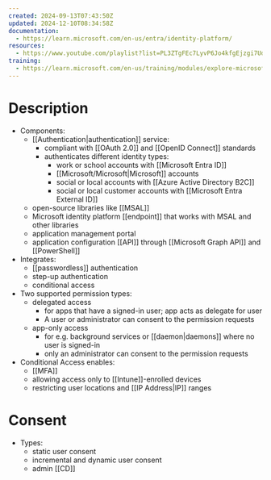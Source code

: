 ```yaml
---
created: 2024-09-13T07:43:50Z
updated: 2024-12-10T08:34:58Z
documentation:
  - https://learn.microsoft.com/en-us/entra/identity-platform/
resources:
  - https://www.youtube.com/playlist?list=PL3ZTgFEc7LyvP6Jo4kfgEjzgi7UdnzR-t
training:
  - https://learn.microsoft.com/en-us/training/modules/explore-microsoft-identity-platform/
---
```

# Description
- Components:
	- [[Authentication|authentication]] service:
		- compliant with [[OAuth 2.0]] and [[OpenID Connect]] standards
		- authenticates different identity types:
			- work or school accounts with [[Microsoft Entra ID]]
			- [[Microsoft/Microsoft|Microsoft]] accounts
			- social or local accounts with [[Azure Active Directory B2C]]
			- social or local customer accounts with [[Microsoft Entra External ID]]
	- open-source libraries like [[MSAL]]
	- Microsoft identity platform [[endpoint]] that works with MSAL and other libraries
	- application management portal
	- application configuration [[API]] through [[Microsoft Graph API]] and [[PowerShell]]
- Integrates:
	- [[passwordless]] authentication
	- step-up authentication
	- conditional access
- Two supported permission types:
	- delegated access
		- for apps that have a signed-in user; app acts as delegate for user
		- A user or administrator can consent to the permission requests
	- app-only access
		- for e.g. background services or [[daemon|daemons]] where no user is signed-in
		- only an administrator can consent to the permission requests
- Conditional Access enables:
	- [[MFA]]
	- allowing access only to [[Intune]]-enrolled devices
	- restricting user locations and [[IP Address|IP]] ranges
# Consent
- Types:
	- static user consent
	- incremental and dynamic user consent
	- admin [[CD]]
